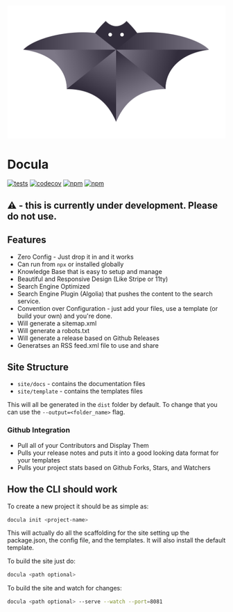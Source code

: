 <img src="site/branding-guidelines/Docula Logos/PNG/Color/docula.png" />

# Docula

[![tests](https://github.com/jaredwray/docula/actions/workflows/tests.yaml/badge.svg)](https://github.com/jaredwray/docula/actions/workflows/tests.yaml)
[![codecov](https://codecov.io/github/jaredwray/docula/branch/main/graph/badge.svg?token=RS0GPY4V4M)](https://codecov.io/github/jaredwray/docula)
[![npm](https://img.shields.io/npm/dm/docula.svg)](https://www.npmjs.com/package/docula)
[![npm](https://img.shields.io/npm/v/docula.svg)](https://www.npmjs.com/package/docula)

## :warning: - this is currently under development. Please do not use.

## Features

- Zero Config - Just drop it in and it works
- Can run from `npx` or installed globally
- Knowledge Base that is easy to setup and manage
- Beautiful and Responsive Design (Like Stripe or 11ty)
- Search Engine Optimized
- Search Engine Plugin (Algolia) that pushes the content to the search service.
- Convention over Configuration - just add your files, use a template (or build your own) and you're done.
- Will generate a sitemap.xml
- Will generate a robots.txt
- Will generate a release based on Github Releases
- Generatses an RSS feed.xml file to use and share 

## Site Structure

- `site/docs` - contains the documentation files
- `site/template` - contains the templates files

This will all be generated in the `dist` folder by default. To change that you can use the `--output=<folder_name>` flag.

### Github Integration
- Pull all of your Contributors and Display Them
- Pulls your release notes and puts it into a good looking data format for your templates
- Pulls your project stats based on Github Forks, Stars, and Watchers
## How the CLI should work
To create a new project it should be as simple as:
```bash
docula init <project-name>
```

This will actually do all the scaffolding for the site setting up the package.json, the config file, and the templates. It will also install the default template.

To build the site just do:
```bash
docula <path optional>
```

To build the site and watch for changes:
```bash
docula <path optional> --serve --watch --port=8081
```
